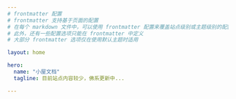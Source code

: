 ```yaml
---
# frontmatter 配置
# frontmatter 支持基于页面的配置
# 在每个 markdown 文件中，可以使用 frontmatter 配置来覆盖站点级别或主题级别的配置选项
# 此外，还有一些配置选项只能在 frontmatter 中定义
# 大部分 frontmatter 选项仅在使用默认主题时适用

layout: home

hero:
  name: "小屋文档"
  tagline: 目前站点内容较少，佛系更新中...

---
```

